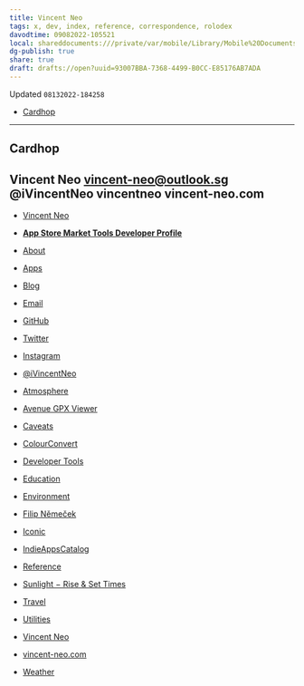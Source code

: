 ```yaml
---
title: Vincent Neo
tags: x, dev, index, reference, correspondence, rolodex
davodtime: 09082022-105521
local: shareddocuments:///private/var/mobile/Library/Mobile%20Documents/iCloud~md~obsidian/Documents/OBSHIDDIAN/drafts/93007BBA-7368-4499-B0CC-E85176AB7ADA.md
dg-publish: true
share: true
draft: drafts://open?uuid=93007BBA-7368-4499-B0CC-E85176AB7ADA
---
```

Updated `08132022-184258`

- [Cardhop](x-cardhop://show?id=contact:A8C3326D-0AAA-4356-BDC3-0B157A2B063D&contact=Vincent%20Neo)

---

## Cardhop

Vincent Neo
vincent-neo@outlook.sg
@iVincentNeo
vincentneo
vincent-neo.com
---

- [Vincent Neo](https://www.vincent-neo.com)
- [**App Store Market Tools Developer Profile**](https://apps.apple.com/us/developer/vincent-neo/id1523681069)


- [About](https://www.vincent-neo.com/about.html)
- [Apps](https://www.vincent-neo.com/apps.html)
- [Blog](https://www.vincent-neo.com/posts.html)
- [Email](mailto:vincent-neo@outlook.sg)
- [GitHub](https://github.com/vincentneo)
- [Twitter](https://twitter.com/iVincentNeo)
- [Instagram](https://www.instagram.com/neo.vincent/)
- [@iVincentNeo](https://twitter.com/iVincentNeo)
- [Atmosphere](https://indiecatalog.app/app/1553729600/atmosphere)
- [Avenue GPX Viewer](https://indiecatalog.app/app/1523681067/avenue-gpx-viewer)
- [Caveats](https://indiecatalog.app/caveats)
- [ColourConvert](https://indiecatalog.app/app/1621552385/colourconvert)
- [Developer Tools](https://indiecatalog.app/category/6026/developer-tools)
- [Education](https://indiecatalog.app/category/6017/education)
- [Environment](https://indiecatalog.app/app/1569224845/environment)
- [Filip Němeček](https://nemecek.be/)
- [Iconic](https://indiecatalog.app/app/1582751983/iconic)
- [IndieAppsCatalog](https://indiecatalog.app/)
- [Reference](https://indiecatalog.app/category/6006/reference)
- [Sunlight − Rise & Set Times](https://indiecatalog.app/app/1532005455/sunlight-rise-set-times)
- [Travel](https://indiecatalog.app/category/6003/travel)
- [Utilities](https://indiecatalog.app/category/6002/utilities)
- [Vincent Neo](https://indiecatalog.app/developer/1523681069)
- [vincent-neo.com](https://www.vincent-neo.com/)
- [Weather](https://indiecatalog.app/category/6001/weather)